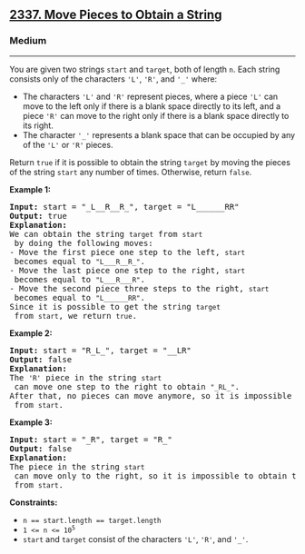 <h2><a href="https://leetcode.com/problems/move-pieces-to-obtain-a-string/">2337. Move Pieces to Obtain a String</a></h2>
<h3>Medium</h3>
<hr>
<div>
<p>You are given two strings <code>start</code> and <code>target</code>, both of length <code>n</code>. Each string consists only of the characters <code>'L'</code>, <code>'R'</code>, and <code>'_'</code> where:</p>

<ul>
    <li>The characters <code>'L'</code> and <code>'R'</code> represent pieces, where a piece <code>'L'</code> can move to the left only if there is a blank space directly to its left, and a piece <code>'R'</code> can move to the right only if there is a blank space directly to its right.</li>
    <li>The character <code>'_'</code> represents a blank space that can be occupied by any of the <code>'L'</code> or <code>'R'</code> pieces.</li>
</ul>

<p>Return <code>true</code> if it is possible to obtain the string <code>target</code> by moving the pieces of the string <code>start</code> any number of times. Otherwise, return <code>false</code>.</p>

<p><strong>Example 1:</strong></p>
<pre><strong>Input:</strong> start = "_L__R__R_", target = "L______RR"
<strong>Output:</strong> true
<strong>Explanation:</strong> 
We can obtain the string <code>target</code> from <code>start</code> by doing the following moves:
- Move the first piece one step to the left, <code>start</code> becomes equal to <code>"L___R__R_"</code>.
- Move the last piece one step to the right, <code>start</code> becomes equal to <code>"L___R___R"</code>.
- Move the second piece three steps to the right, <code>start</code> becomes equal to <code>"L______RR"</code>.
Since it is possible to get the string <code>target</code> from <code>start</code>, we return <code>true</code>.
</pre>

<p><strong>Example 2:</strong></p>
<pre><strong>Input:</strong> start = "R_L_", target = "__LR"
<strong>Output:</strong> false
<strong>Explanation:</strong> 
The <code>'R'</code> piece in the string <code>start</code> can move one step to the right to obtain <code>"_RL_"</code>.
After that, no pieces can move anymore, so it is impossible to obtain the string <code>target</code> from <code>start</code>.
</pre>

<p><strong>Example 3:</strong></p>
<pre><strong>Input:</strong> start = "_R", target = "R_"
<strong>Output:</strong> false
<strong>Explanation:</strong> 
The piece in the string <code>start</code> can move only to the right, so it is impossible to obtain the string <code>target</code> from <code>start</code>.
</pre>

<p><strong>Constraints:</strong></p>
<ul>
    <li><code>n == start.length == target.length</code></li>
    <li><code>1 &lt;= n &lt;= 10<sup>5</sup></code></li>
    <li><code>start</code> and <code>target</code> consist of the characters <code>'L'</code>, <code>'R'</code>, and <code>'_'</code>.</li>
</ul>
</div>
